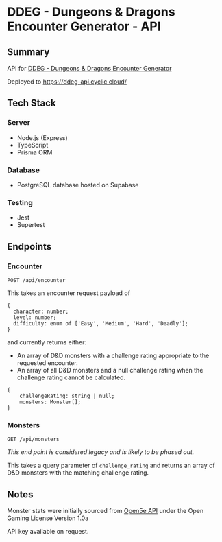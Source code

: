 # DDEG - Dungeons & Dragons Encounter Generator - API

## Summary
API for [DDEG - Dungeons & Dragons Encounter Generator](https://github.com/hayleyashby7/DDEG)

Deployed to https://ddeg-api.cyclic.cloud/ 


## Tech Stack

### Server
- Node.js (Express)
- TypeScript
- Prisma ORM

### Database
- PostgreSQL database hosted on Supabase

### Testing
- Jest
- Supertest

## Endpoints

### Encounter
```
POST /api/encounter
```
This takes an encounter request payload of
```
{
  character: number;
  level: number;
  difficulty: enum of ['Easy', 'Medium', 'Hard', 'Deadly'];
}
```
and currently returns either:
- An array of D&D monsters with a challenge rating appropriate to the requested encounter.
- An array of all D&D monsters and a null challenge rating when the challenge rating cannot be calculated.
```
{
    challengeRating: string | null;
    monsters: Monster[];
}
```

### Monsters

```
GET /api/monsters
```
 *This end point is considered legacy and is likely to be phased out.*

This takes a query parameter of `challenge_rating` and returns an array of D&D monsters with the matching challenge rating.

## Notes
Monster stats were initially sourced from [Open5e API](https://open5e.com/) under the Open Gaming License Version 1.0a

API key available on request.

